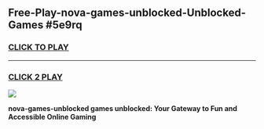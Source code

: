 
## Free-Play-nova-games-unblocked-Unblocked-Games #5e9rq
<h3>
<a href="https://news.freeplayer.one?title=nova-games-unblocked&ref=8M">CLICK TO PLAY</a></h3>
<hr>

<h3>
<a href="https://news.freeplayer.one?title=nova-games-unblocked&ref=8M">CLICK 2 PLAY</a>
  
</h3>

<a href="https://news.freeplayer.one?title=nova-games-unblocked&ref=8M"><img src="https://clearcache.store/games.png"></a>


**nova-games-unblocked games unblocked: Your Gateway to Fun and Accessible Online Gaming**
